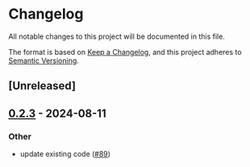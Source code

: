 # Changelog
All notable changes to this project will be documented in this file.

The format is based on [Keep a Changelog](https://keepachangelog.com/en/1.0.0/),
and this project adheres to [Semantic Versioning](https://semver.org/spec/v2.0.0.html).

## [Unreleased]

## [0.2.3](https://github.com/jdrouet/pcloud/compare/pcloud-http-server-v0.2.2...pcloud-http-server-v0.2.3) - 2024-08-11

### Other
- update existing code ([#89](https://github.com/jdrouet/pcloud/pull/89))
